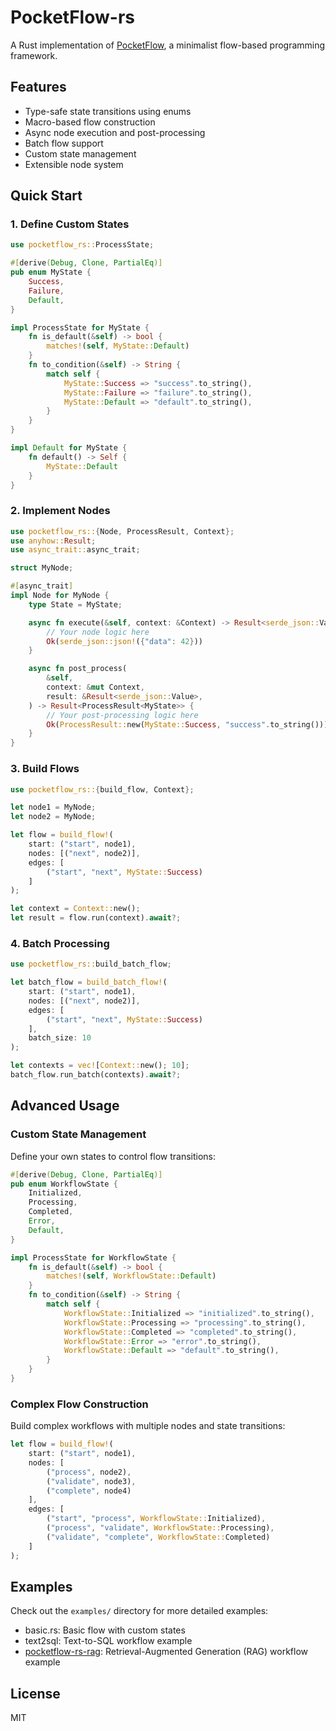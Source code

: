 # PocketFlow-rs

A Rust implementation of [PocketFlow](https://github.com/The-Pocket/PocketFlow), a minimalist flow-based programming framework.

## Features

- Type-safe state transitions using enums
- Macro-based flow construction
- Async node execution and post-processing
- Batch flow support
- Custom state management
- Extensible node system

## Quick Start

### 1. Define Custom States

```rust
use pocketflow_rs::ProcessState;

#[derive(Debug, Clone, PartialEq)]
pub enum MyState {
    Success,
    Failure,
    Default,
}

impl ProcessState for MyState {
    fn is_default(&self) -> bool {
        matches!(self, MyState::Default)
    }
    fn to_condition(&self) -> String {
        match self {
            MyState::Success => "success".to_string(),
            MyState::Failure => "failure".to_string(),
            MyState::Default => "default".to_string(),
        }
    }
}

impl Default for MyState {
    fn default() -> Self {
        MyState::Default
    }
}
```

### 2. Implement Nodes

```rust
use pocketflow_rs::{Node, ProcessResult, Context};
use anyhow::Result;
use async_trait::async_trait;

struct MyNode;

#[async_trait]
impl Node for MyNode {
    type State = MyState;

    async fn execute(&self, context: &Context) -> Result<serde_json::Value> {
        // Your node logic here
        Ok(serde_json::json!({"data": 42}))
    }

    async fn post_process(
        &self,
        context: &mut Context,
        result: &Result<serde_json::Value>,
    ) -> Result<ProcessResult<MyState>> {
        // Your post-processing logic here
        Ok(ProcessResult::new(MyState::Success, "success".to_string()))
    }
}
```

### 3. Build Flows

```rust
use pocketflow_rs::{build_flow, Context};

let node1 = MyNode;
let node2 = MyNode;

let flow = build_flow!(
    start: ("start", node1),
    nodes: [("next", node2)],
    edges: [
        ("start", "next", MyState::Success)
    ]
);

let context = Context::new();
let result = flow.run(context).await?;
```

### 4. Batch Processing

```rust
use pocketflow_rs::build_batch_flow;

let batch_flow = build_batch_flow!(
    start: ("start", node1),
    nodes: [("next", node2)],
    edges: [
        ("start", "next", MyState::Success)
    ],
    batch_size: 10
);

let contexts = vec![Context::new(); 10];
batch_flow.run_batch(contexts).await?;
```

## Advanced Usage

### Custom State Management

Define your own states to control flow transitions:

```rust
#[derive(Debug, Clone, PartialEq)]
pub enum WorkflowState {
    Initialized,
    Processing,
    Completed,
    Error,
    Default,
}

impl ProcessState for WorkflowState {
    fn is_default(&self) -> bool {
        matches!(self, WorkflowState::Default)
    }
    fn to_condition(&self) -> String {
        match self {
            WorkflowState::Initialized => "initialized".to_string(),
            WorkflowState::Processing => "processing".to_string(),
            WorkflowState::Completed => "completed".to_string(),
            WorkflowState::Error => "error".to_string(),
            WorkflowState::Default => "default".to_string(),
        }
    }
}
```

### Complex Flow Construction

Build complex workflows with multiple nodes and state transitions:

```rust
let flow = build_flow!(
    start: ("start", node1),
    nodes: [
        ("process", node2),
        ("validate", node3),
        ("complete", node4)
    ],
    edges: [
        ("start", "process", WorkflowState::Initialized),
        ("process", "validate", WorkflowState::Processing),
        ("validate", "complete", WorkflowState::Completed)
    ]
);
```

## Examples

Check out the `examples/` directory for more detailed examples:

- basic.rs: Basic flow with custom states
- text2sql: Text-to-SQL workflow example
- [pocketflow-rs-rag](./examples/pocketflow-rs-rag/README.md): Retrieval-Augmented Generation (RAG) workflow example

## License

MIT
